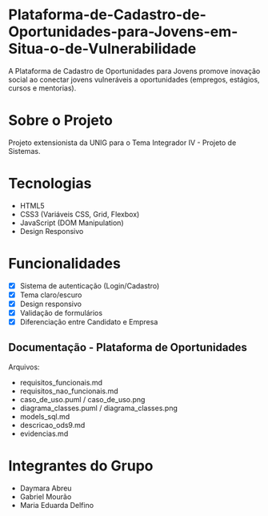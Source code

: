 # Plataforma-de-Cadastro-de-Oportunidades-para-Jovens-em-Situa-o-de-Vulnerabilidade

A Plataforma de Cadastro de Oportunidades para Jovens promove inovação social ao conectar jovens vulneráveis a oportunidades (empregos, estágios, cursos e mentorias).

# Sobre o Projeto
Projeto extensionista da UNIG para o Tema Integrador IV - Projeto de Sistemas.

# Tecnologias
- HTML5
- CSS3 (Variáveis CSS, Grid, Flexbox)
- JavaScript (DOM Manipulation)
- Design Responsivo

# Funcionalidades
- [x] Sistema de autenticação (Login/Cadastro)
- [x] Tema claro/escuro
- [x] Design responsivo
- [x] Validação de formulários
- [x] Diferenciação entre Candidato e Empresa

## Documentação - Plataforma de Oportunidades

Arquivos:
- requisitos_funcionais.md
- requisitos_nao_funcionais.md
- caso_de_uso.puml / caso_de_uso.png
- diagrama_classes.puml / diagrama_classes.png
- models_sql.md
- descricao_ods9.md
- evidencias.md

# Integrantes do Grupo
- Daymara Abreu
- Gabriel Mourão
- Maria Eduarda Delfino

